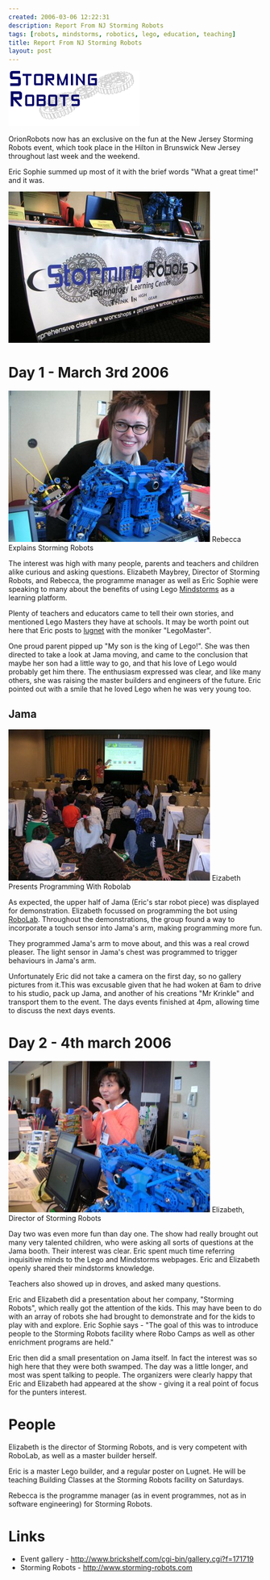 ```yaml
---
created: 2006-03-06 12:22:31
description: Report From NJ Storming Robots
tags: [robots, mindstorms, robotics, lego, education, teaching]
title: Report From NJ Storming Robots
layout: post
---
```

[![Storming Robots](/galleries/2006-03-06-report-from-nj-storming-robots/srlogo.gif)](http://www.storming-robots.com)

OrionRobots now has an exclusive on the fun at the New Jersey Storming Robots event, which took place in the Hilton in Brunswick New Jersey throughout last week and the weekend.

Eric Sophie summed up most of it with the brief words "What a great time!" and it was.

![The Storming Robots Booth](/galleries/2006-03-06-report-from-nj-storming-robots/storming-booth.jpg)

# Day 1 - March 3rd 2006

![Rebecca Explains](/galleries/2006-03-06-report-from-nj-storming-robots/rebeccaWithJama.jpg)
Rebecca Explains Storming Robots

The interest was high with many people, parents and teachers and children alike curious and asking questions. Elizabeth Maybrey, Director of Storming Robots, and Rebecca, the programme manager as well as Eric Sophie were speaking to many about the benefits of using Lego [Mindstorms](/wiki/mindstorms "A Robotic construction toy system from Lego") as a learning platform.

Plenty of teachers and educators came to tell their own stories, and mentioned Lego Masters they have at schools. It may be worth point out here that Eric posts to [lugnet](/wiki/lugnet "Lego Users Group Network") with the moniker "LegoMaster".

One proud parent pipped up "My son is the king of Lego!". She was then directed to take a look at Jama moving, and came to the conclusion that maybe her son had a little way to go, and that his love of Lego would probably get him there. The enthusiasm expressed was clear, and like many others, she was raising the master builders and engineers of the future. Eric pointed out with a smile that he loved Lego when he was very young too.

## Jama

![Elizabeth Presents Programming](/galleries/2006-03-06-report-from-nj-storming-robots/elizabethpresentsRobolab.jpg)
Eizabeth Presents Programming With Robolab

As expected, the upper half of Jama (Eric's star robot piece) was displayed for demonstration. Elizabeth focussed on programming the bot using [RoboLab](/wiki/robolab "Robolab"). Throughout the demonstrations, the group found a way to incorporate a touch sensor into Jama's arm, making programming more fun.

They programmed Jama's arm to move about, and this was a real crowd pleaser. The light sensor in Jama's chest was programmed to trigger behaviours in Jama's arm.

Unfortunately Eric did not take a camera on the first day, so no gallery pictures from it.This was excusable given that he had woken at 6am to drive to his studio, pack up Jama, and another of his creations "Mr Krinkle" and transport them to the event. The days events finished at 4pm, allowing time to discuss the next days events.

# Day 2 - 4th march 2006

![Elizabeth, Director of Storming Robots](/galleries/2006-03-06-report-from-nj-storming-robots/elizabethExplains.jpg)
Elizabeth, Director of Storming Robots

Day two was even more fun than day one. The show had really brought out many very talented children, who were asking all sorts of questions at the Jama booth. Their interest was clear. Eric spent much time referring inquisitive minds to the Lego and Mindstorms webpages. Eric and Elizabeth openly shared their mindstorms knowledge.

Teachers also showed up in droves, and asked many questions.

Eric and Elizabeth did a presentation about her company, "Storming Robots", which really got the attention of the kids. This may have been to do with an array of robots she had brought to demonstrate and for the kids to play with and explore. Eric Sophie says - "The goal of this was to introduce people to the Storming Robots facility where Robo Camps as well as other enrichment programs are held."

Eric then did a small presentation on Jama itself. In fact the interest was so high here that they were both swamped. The day was a little longer, and most was spent talking to people. The organizers were clearly happy that Eric and Elizabeth had appeared at the show - giving it a real point of focus for the punters interest.

# People

Elizabeth is the director of Storming Robots, and is very competent with RoboLab, as well as a master builder herself.

Eric is a master Lego builder, and a regular poster on Lugnet. He will be teaching Building Classes at the Storming Robots facility on Saturdays.

Rebecca is the programme manager (as in event programmes, not as in software engineering) for Storming Robots.

# Links

* Event gallery - <http://www.brickshelf.com/cgi-bin/gallery.cgi?f=171719>
* Storming Robots - <http://www.storming-robots.com>
